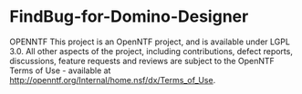 FindBug-for-Domino-Designer
===========================

OPENNTF
    This project is an OpenNTF project, and is available under LGPL 3.0.
    All other aspects of the project, including contributions, defect reports, discussions, 
    feature requests and reviews are subject to the OpenNTF Terms of Use - available at 
    http://openntf.org/Internal/home.nsf/dx/Terms_of_Use.
